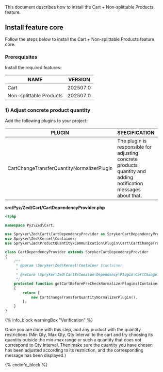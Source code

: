 

This document describes how to install the Cart + Non-splittable Products feature.

## Install feature core

Follow the steps below to install the Cart + Non-splittable Products feature core.

### Prerequisites

Install the required features:

| NAME | VERSION |
| --- | --- |
| Cart | 202507.0 |
| Non-splittable Products | 202507.0 |

### 1) Adjust concrete product quantity

Add the following plugins to your project:

| PLUGIN | SPECIFICATION | PREREQUISITES | NAMESPACE |
| --- | --- | --- | --- |
| CartChangeTransferQuantityNormalizerPlugin | The plugin is responsible for adjusting concrete products quantity and adding notification messages about that. | The `ProductQuantity` and `ProductQuantityStorage` modules must be installed. | Spryker\Zed\ProductQuantity\Communication\Plugin\Cart |

**src/Pyz/Zed/Cart/CartDependencyProvider.php**

```php
<?php

namespace Pyz\Zed\Cart;

use Spryker\Zed\Cart\CartDependencyProvider as SprykerCartDependencyProvider;
use Spryker\Zed\Kernel\Container;
use Spryker\Zed\ProductQuantity\Communication\Plugin\Cart\CartChangeTransferQuantityNormalizerPlugin;

class CartDependencyProvider extends SprykerCartDependencyProvider
{
	/**
	 * @param \Spryker\Zed\Kernel\Container $container
	 *
	 * @return \Spryker\Zed\CartExtension\Dependency\Plugin\CartChangeTransferNormalizerPluginInterface[]
	 */
	protected function getCartBeforePreCheckNormalizerPlugins(Container $container): array
	{
		return [
			new CartChangeTransferQuantityNormalizerPlugin(),
		];
	}
}
```

{% info_block warningBox "Verification" %}

Once you are done with this step, add any product with the quantity restrictions (Min Qty, Max Qty, Qty Interval to the cart and try choosing its quantity outside the min-max range or such a quantity that does not correspond to Qty Interval. Then make sure the quantity you have chosen has been adjusted according to its restriction, and the corresponding message has been displayed.)

{% endinfo_block %}
